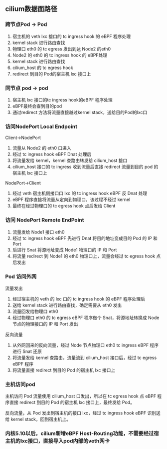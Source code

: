 ## cilium数据面路径

### 跨节点Pod -> Pod

1. 宿主机的 veth lxc 接口的 tc ingress hook 的 eBPF 程序处理
2. kernel stack 进行路由查找
3. 物理口 eth0 的 tc egress 发出到达 Node2 的eth0
4. Node2 的 eth0 的 tc ingress hook 的 eBPF处理
5. kernel stack 进行路由查找
6. cilium_host 的 tc egress hook
7. redirect 到目的 Pod的宿主机 lxc 接口上

### 同节点 pod -> pod

1. 宿主机 lxc 接口的tc ingress hook的eBPF 程序处理
2. eBPF最终会查到目的pod
3. 通过redirect 方法将流量直接越过kernel stack，送给目的Pod的lxc口

### 访问NodePort Local Endpoint

Client->NodePort

1. 流量从 Node2 的 eth0 口进入
2. 经过 tc ingress hook eBPF Dnat 处理后
3. 将流量发给 kernel，kernel 查路由转发给 cilium_host 接口
4. cilium_host 接口的 tc ingress 收到流量后直接 redirect 流量到目的 pod 的宿主机 lxc 接口上

NodePort->Client

1. 经过 veth 宿主机侧接口口 lxc 的 tc ingress hook eBPF 反 Dnat 处理
2. eBPF 程序直接将流量从定向到物理口，该过程不经过 kernel
3. 最终在经过物理口的 tc egress hook 点后发给 Client

### 访问 NodePort Remote EndPoint

1. 流量发给 Node1 接口 eth0 
2. 经过 tc ingress hook eBPF 先进行 Dnat 将目的地址变成目的 Pod 的 IP 和 Port
3. 后进行 Snat 将源地址变成 Node1 物理口的 IP 和 Port
4. 将流量 redirect 到 Node1 的 eth0 物理口上，流量会经过 tc egress hook 点后发出

### Pod 访问外网

流量发出

1. 经过宿主机的 veth 的 lxc 口的 tc ingress hook 的 eBPF 程序处理后
2. 送给 kernel stack 进行路由查找，确定需要从 eth0 发出
3. 流量回发给物理口 eth0
4. 经过物理口 eth0 的 tc egress eBPF 程序做个 Snat，将源地址转换成 Node 节点的物理接口的 IP 和 Port 发出

反向流量

1. 从外网回来的反向流量，经过 Node 节点物理口 eth0 tc ingress eBPF 程序进行 Snat 还原
2. 将流量发给 kernel 查路由，流量流到 cilium_host 接口后，经过 tc egress eBPF 程序
3. 将流量直接 redirect 到目的 Pod 的宿主机 lxc 接口上

### 主机访问pod

主机访问 Pod 流量使用 cilium_host 口发出，所以在 tc egress hook 点 eBPF 程序直接 redirect 到目的 Pod 的宿主机 lxc 接口上，最终发给 Pod。

反向流量，从 Pod 发出到宿主机的接口 lxc，经过 tc ingress hook eBPF 识别送给 kernel stack，回到宿主机上。



### 内核5.10以后，cilium新增eBPF Host-Routing功能，不需要经过宿主机的lxc接口，直接导入pod内部的veth网卡













